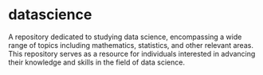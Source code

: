 # datascience
A repository dedicated to studying data science, encompassing a wide range of topics including mathematics, statistics, and other relevant areas. This repository serves as a resource for individuals interested in advancing their knowledge and skills in the field of data science.
